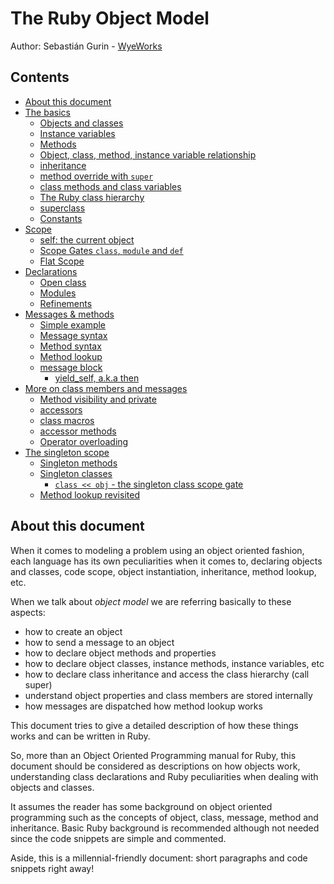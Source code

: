 # The Ruby Object Model

Author: Sebastián Gurin - [WyeWorks](wyeworks.com)   

## Contents

<!-- toc -->

- [About this document](#about-this-document)
- [The basics](#the-basics)
  * [Objects and classes](#objects-and-classes)
  * [Instance variables](#instance-variables)
  * [Methods](#methods)
  * [Object, class, method, instance variable relationship](#object-class-method-instance-variable-relationship)
  * [inheritance](#inheritance)
  * [method override with `super`](#method-override-with-super)
  * [class methods and class variables](#class-methods-and-class-variables)
  * [The Ruby class hierarchy](#the-ruby-class-hierarchy)
  * [superclass](#superclass)
  * [Constants](#constants)
- [Scope](#scope)
  * [self: the current object](#self-the-current-object)
  * [Scope Gates `class`, `module` and `def`](#scope-gates-class-module-and-def)
  * [Flat Scope](#flat-scope)
- [Declarations](#declarations)
  * [Open class](#open-class)
  * [Modules](#modules)
  * [Refinements](#refinements)
- [Messages & methods](#messages--methods)
  * [Simple example](#simple-example)
  * [Message syntax](#message-syntax)
  * [Method syntax](#method-syntax)
  * [Method lookup](#method-lookup)
  * [message block](#message-block)
    + [yield_self, a.k.a then](#yield_self-aka-then)
- [More on class members and messages](#more-on-class-members-and-messages)
  * [Method visibility and private](#method-visibility-and-private)
  * [accessors](#accessors)
  * [class macros](#class-macros)
  * [accessor methods](#accessor-methods)
  * [Operator overloading](#operator-overloading)
- [The singleton scope](#the-singleton-scope)
  * [Singleton methods](#singleton-methods)
  * [Singleton classes](#singleton-classes)
    + [`class << obj` - the singleton class scope gate](#class--obj---the-singleton-class-scope-gate)
  * [Method lookup revisited](#method-lookup-revisited)

<!-- tocstop -->

## About this document

When it comes to modeling a problem using an object oriented fashion, each language has its own peculiarities when it comes to, declaring objects and classes, code scope, object instantiation, inheritance, method lookup, etc. 

When we talk about *object model* we are referring basically to these aspects:

 * how to create an object
 * how to send a message to an object
 * how to declare object methods and properties 
 * how to declare object classes, instance methods, instance variables, etc
 * how to declare class inheritance and access the class hierarchy (call super)
 * understand object properties and class members are stored internally
 * how messages are dispatched how method lookup works

This document tries to give a detailed description of how these things works and can be written in Ruby.

 <!-- Particular emphasis is made on Ruby peculiarities compared to other programming languages such as scope, class expressions, .  -->

So, more than an Object Oriented Programming manual for Ruby, this document should be considered as descriptions on how objects work, understanding class declarations and Ruby peculiarities when dealing with objects and classes.

It assumes the reader has some background on object oriented programming such as the concepts of object, class, message, method and inheritance. Basic Ruby background is recommended although not needed since the code snippets are simple and commented.

Aside, this is a millennial-friendly document: short paragraphs and code snippets right away!
